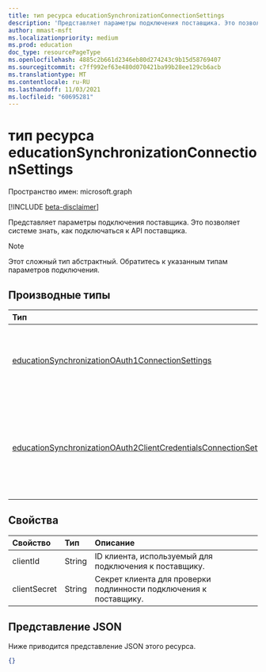 ```yaml
---
title: тип ресурса educationSynchronizationConnectionSettings
description: 'Представляет параметры подключения поставщика. Это позволяет системе знать, как подключаться к API поставщика. '
author: mmast-msft
ms.localizationpriority: medium
ms.prod: education
doc_type: resourcePageType
ms.openlocfilehash: 4885c2b661d2346eb80d274243c9b15d58769407
ms.sourcegitcommit: c7ff992ef63e480d070421ba99b28ee129cb6acb
ms.translationtype: MT
ms.contentlocale: ru-RU
ms.lasthandoff: 11/03/2021
ms.locfileid: "60695281"
---
```

# <a name="educationsynchronizationconnectionsettings-resource-type"></a>тип ресурса educationSynchronizationConnectionSettings

Пространство имен: microsoft.graph

[!INCLUDE [beta-disclaimer](../../includes/beta-disclaimer.md)]

Представляет параметры подключения поставщика. Это позволяет системе знать, как подключаться к API поставщика.

> [!NOTE]
> Этот сложный тип абстрактный. Обратитесь к указанным типам параметров подключения.

## <a name="derived-types"></a>Производные типы

| Тип                                                                                                                                      | Описание                                                                   |
| :---------------------------------------------------------------------------------------------------------------------------------------- | :---------------------------------------------------------------------------- |
| [educationSynchronizationOAuth1ConnectionSettings](educationsynchronizationoauth1connectionsettings.md)                                   | Этот тип используется для предоставления параметров подключения OAuth1.                          |
| [educationSynchronizationOAuth2ClientCredentialsConnectionSettings](educationsynchronizationoauth2clientcredentialsconnectionsettings.md) | Используйте этот тип для предоставления параметров подключения КБ OAuth2 для предоставления клиентских учетных данных. |

## <a name="properties"></a>Свойства

| Свойство     | Тип   | Описание                                                   |
| :----------- | :----- | :------------------------------------------------------------ |
| clientId     | String | ID клиента, используемый для подключения к поставщику.                    |
| clientSecret | String | Секрет клиента для проверки подлинности подключения к поставщику. |

## <a name="json-representation"></a>Представление JSON

Ниже приводится представление JSON этого ресурса.

<!-- {
  "blockType": "resource",
   truncated: true,
   "isAbstract":true,
  "optionalProperties": [

  ],
  "@odata.type": "microsoft.graph.educationSynchronizationConnectionSettings"
}-->

```json
{}
```
